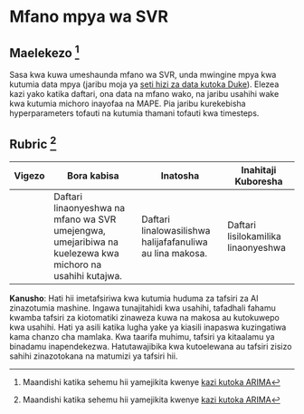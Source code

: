 # Mfano mpya wa SVR

## Maelekezo [^1]

Sasa kwa kuwa umeshaunda mfano wa SVR, unda mwingine mpya kwa kutumia data mpya (jaribu moja ya [seti hizi za data kutoka Duke](http://www2.stat.duke.edu/~mw/ts_data_sets.html)). Elezea kazi yako katika daftari, ona data na mfano wako, na jaribu usahihi wake kwa kutumia michoro inayofaa na MAPE. Pia jaribu kurekebisha hyperparameters tofauti na kutumia thamani tofauti kwa timesteps.
## Rubric [^1]

| Vigezo  | Bora kabisa                                                 | Inatosha                                                   | Inahitaji Kuboresha               |
| ------- | ----------------------------------------------------------- | ---------------------------------------------------------- | --------------------------------- |
|         | Daftari linaonyeshwa na mfano wa SVR umejengwa, umejaribiwa na kuelezewa kwa michoro na usahihi kutajwa. | Daftari linalowasilishwa halijafafanuliwa au lina makosa. | Daftari lisilokamilika linaonyeshwa |


[^1]: Maandishi katika sehemu hii yamejikita kwenye [kazi kutoka ARIMA](https://github.com/microsoft/ML-For-Beginners/tree/main/7-TimeSeries/2-ARIMA/assignment.md)

**Kanusho**: 
Hati hii imetafsiriwa kwa kutumia huduma za tafsiri za AI zinazotumia mashine. Ingawa tunajitahidi kwa usahihi, tafadhali fahamu kwamba tafsiri za kiotomatiki zinaweza kuwa na makosa au kutokuwepo kwa usahihi. Hati ya asili katika lugha yake ya kiasili inapaswa kuzingatiwa kama chanzo cha mamlaka. Kwa taarifa muhimu, tafsiri ya kitaalamu ya binadamu inapendekezwa. Hatutawajibika kwa kutoelewana au tafsiri zisizo sahihi zinazotokana na matumizi ya tafsiri hii.